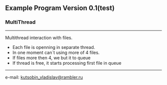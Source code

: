 Example Program Version 0.1(test)
---
### MultiThread
---

Multithread interaction with files.
* Each file is openning in separate thread.
* In one moment can`t using more of 4 files.
* If files more then 4, we but it to queue
* If thread is free, it starts processing first file in queue

---
e-mail: kutsobin_vladislav@rambler.ru